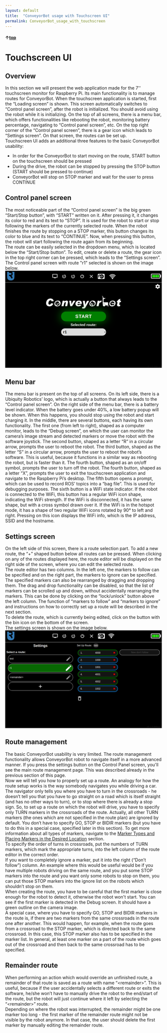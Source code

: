 ```yaml
---
layout: default
title:  "ConveyorBot usage with Touchscreen UI"
permalink: ConveyorBot_usage_with_touchscreen
---
```


#### &uarr;[top](https://ubiquityrobotics.github.io/ConveyorBot_learn/)

# Touchscreen UI
## Overview
In this section we will present the web application made for the 7'' touchscreen monitor for Raspberry Pi. Its main functionality is to manage routes for ConveyorBot. When the touchscreen application is started, first the “Loading screen” is shown. This screen automatically switches to “Control panel screen”, after the robot is initialized. You should avoid using the robot while it is initializing. On the top of all screens, there is a menu bar, which offers functionalities like rebooting the robot, monitoring battery percentage, navigating to “Control panel screen”, etc. On the top right corner of the “Control panel screen”, there is a gear icon which leads to “Settings screen”. On that screen, the routes can be set up.  
Touchscreen UI adds an additional three features to the basic ConveyorBot usability:
- In order for the ConveyorBot to start moving on the route, START button on the touchscreen should be pressed
- During the drive, the robot can be stopped by pressing the STOP button (START should be pressed to continue)
- ConveyorBot will stop on STOP marker and wait for the user to press CONTINUE

## Control panel screen
The most noticeable part of the “Control panel screen” is the big green “Start/Stop button”, with “START” written on it. After pressing it, it changes its color to red and its text to “STOP”. It is used for the robot to start or stop following the markers of the currently selected route. When the robot finishes the route by stopping on a STOP marker, this button changes its color to blue and its text to “CONTINUE”. Now, when pressing this button, the robot will start following the route again from its beginning.  
The route can be easily selected in the dropdown menu, which is located below the “Start/Stop button”. To edit, create or delete a route, the gear icon in the top right corner can be pressed, which leads to the “Settings screen”.  
The Control panel screen with route "r1" selected is shown on the image below.  
<img src="ConveyorBot/assets/control_panel_screen.png" >
## Menu bar
The menu bar is present on the top of all screens. On its left side, there is a Ubiquity Robotics’ logo, which is actually a button that always leads to the “Control panel screen”. On the right side of the menu bar, there is a battery level indicator. When the battery goes under 40%, a low battery popup will be shown. When this happens, you should stop using the robot and start charging it.  In the middle, there are several buttons, each having its own functionality. The first one (from left to right), shaped as a computer monitor, leads to the “Debug screen”, on which the user can monitor the camera’s image stream and detected markers or move the robot with the software joystick. The second button, shaped as a letter “R” in a circular arrow, prompts the user to reboot the robot. The third button, shaped as the letter “S” in a circular arrow, prompts the user to reboot the robot’s software. This is useful, because it functions in a similar way as rebooting the robot, but is faster than it. The fourth button, shaped as an on/off symbol, prompts the user to turn off the robot. The fourth button, shaped as a letter “X”, prompts the user to exit the touchscreen application and navigate to the Raspberry Pi’s desktop. The fifth button opens a prompt, which can be used to record ROS’ topics into a “bag file”. This is used for debugging purposes. The sixth button is a WiFi state indicator. If the robot is connected to the WiFi, this button has a regular WiFi icon shape, indicating the WiFi strength. If the WiFi is disconnected, it has the same shape, but with a cross symbol drawn over it. If the WiFi is in the hotspot mode, it has a shape of two regular WiFi icons rotated by 90° to left and right. Pressing on this icon displays the WiFi info, which is the IP address, SSID and the hostname.
## Settings screen
On the left side of this screen, there is a route selection part. To add a new route, the “+” shaped button below all routes can be pressed. When clicking on any of the routes displayed here, the route editor will be displayed on the right side of the screen, where you can edit the selected route.  
The route editor has two columns. In the left one, the markers to follow can be specified and on the right part, the markers to ignore can be specified. The specified markers can also be rearranged by dragging and dropping them. The drag and drop functionality can be disabled, so that the list of markers can be scrolled up and down, without accidentally rearranging the markers. This can be done by clicking on the “lock/unlock” button above the left column. The function of “markers to follow” and “markers to ignore” and instructions on how to correctly set up a route will be described in the next section.  
To delete the route, which is currently being edited, click on the button with the bin icon on the bottom of the screen.  
The settings screen is shown on the image below.  
<img src="ConveyorBot/assets/settings_screen.png" >
## Route management
The basic ConveyorBot usability is very limited. The route management functionality allows ConveyorBot robot to navigate itself in a more advanced manner. If you press the settings button on the Control Panel screen, you'll see the main route management page. This was  described already in the previous section of this page.  
Now we will tell you how to properly set up a route. An analogy for how the route setup works is the way somebody navigates you while driving a car. The navigator only tells you where you have to turn in the crossroads - he doesn’t tell you that you have to go straight on a road which is itself straight (and has no other ways to turn), or to stop where there is already a stop sign. So, to set up a route on which the robot will drive, you have to specify only TURN markers in the crossroads of the route. Actually, all other TURN markers (the ones which are not specified in the route plan) are ignored by default. You don’t have to specify GO, STOP or BIDIR markers (but you have to do this in a special case, specified later in this section). To get more information about all types of markers, navigate to the [Marker Types and Placing Markers in the Desired Location](marker_types_and_placing_them.md) section.  
To specify the order of turns in crossroads, put the numbers of TURN markers, which mark the appropriate turns, into the left column of the route editor in the correct order.  
If you want to completely ignore a marker, put it into the right (“Don’t follow”) column. An example where this would be useful would be if you have multiple robots driving on the same route, and you put some STOP markers into the route and you want only some robots to stop on them, you can put those STOP markers into the ignore list on the robots which shouldn’t stop on them.  
When creating the route, you have to be careful that the first marker is close enough for the robot to detect it, otherwise the robot won't start. You can see if the first marker is detected in the Debug screen. It should have a green outline on the camera image.  
A special case, where you have to specify GO, STOP and BIDIR markers in the route is, if there are two markers from the same crossroads in the route one after another. This would happen, for example, when the route goes from a crossroad to the STOP marker, which is directed back to the same crossroad. In this case, this STOP marker also has to be specified in the marker list. In general, at least one marker on a part of the route which goes out of the crossroad and then back to the same crossroad has to be specified.
## Remainder route
When performing an action which would override an unfinished route, a remainder of that route is saved as a route with name “\<remainder\>”. This is useful, because if the user accidentally selects a different route or exits the software, he/she won’t have to manually drive the robot to the end/start of the route, but the robot will just continue where it left by selecting the “\<remainder\>” route.  
Depending on where the robot was interrupted, the remainder might be one marker too long - the first marker of the remainder route might not be visible by the robot anymore. In that case, the user should delete the first marker by manually editing the remainder route.

